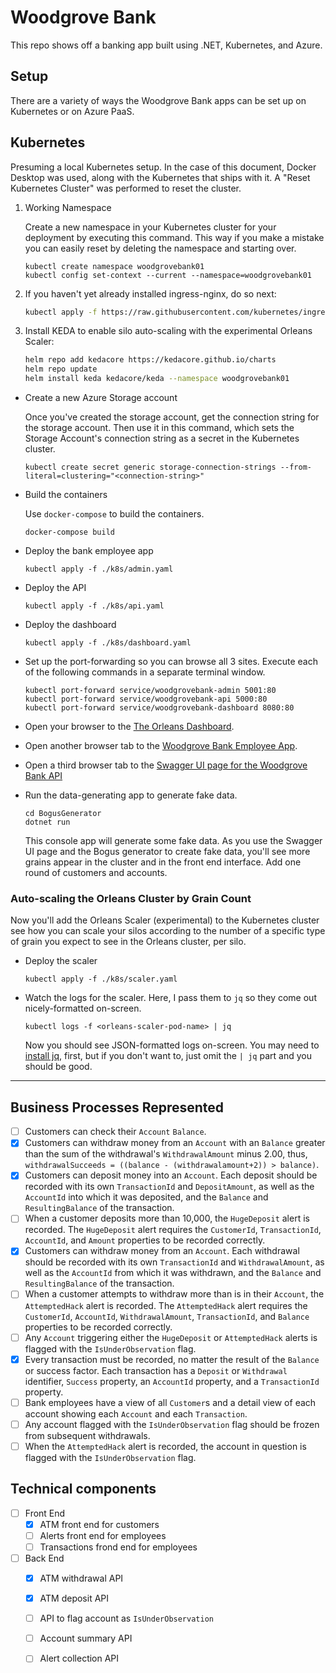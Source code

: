 # Woodgrove Bank

This repo shows off a banking app built using .NET, Kubernetes, and Azure. 

## Setup

There are a variety of ways the Woodgrove Bank apps can be set up on Kubernetes or on Azure PaaS.

## Kubernetes

Presuming a local Kubernetes setup. In the case of this document, Docker Desktop was used, along with the Kubernetes that ships with it. A "Reset Kubernetes Cluster" was performed to reset the cluster.

1. Working Namespace

    Create a new namespace in your Kubernetes cluster for your deployment by executing this command. This way if you make a mistake you can easily reset by deleting the namespace and starting over.

    ```
    kubectl create namespace woodgrovebank01
    kubectl config set-context --current --namespace=woodgrovebank01 
    ```

2. If you haven't yet already installed ingress-nginx, do so next:

    ```bash
    kubectl apply -f https://raw.githubusercontent.com/kubernetes/ingress-nginx/controller-v1.1.1/deploy/static/provider/baremetal/deploy.yaml
    ```

3. Install KEDA to enable silo auto-scaling with the experimental Orleans Scaler:

    ```bash
    helm repo add kedacore https://kedacore.github.io/charts
    helm repo update
    helm install keda kedacore/keda --namespace woodgrovebank01
    ```

- Create a new Azure Storage account

  Once you've created the storage account, get the connection string for the storage account. Then use it in this command, which sets the Storage Account's connection string as a secret in the Kubernetes cluster. 

  ```
  kubectl create secret generic storage-connection-strings --from-literal=clustering="<connection-string>"
  ```

- Build the containers

  Use `docker-compose` to build the containers. 

  ```
  docker-compose build
  ```

- Deploy the bank employee app

  ```
  kubectl apply -f ./k8s/admin.yaml
  ```

- Deploy the API

  ```
  kubectl apply -f ./k8s/api.yaml
  ```

- Deploy the dashboard

  ```
  kubectl apply -f ./k8s/dashboard.yaml
  ```

- Set up the port-forwarding so you can browse all 3 sites. Execute each of the following commands in a separate terminal window.

  ```
  kubectl port-forward service/woodgrovebank-admin 5001:80
  kubectl port-forward service/woodgrovebank-api 5000:80
  kubectl port-forward service/woodgrovebank-dashboard 8080:80
  ```

- Open your browser to the [The Orleans Dashboard](http://localhost:8080). 
- Open another browser tab to the [Woodgrove Bank Employee App](http://localhost:5001/customers).
- Open a third browser tab to the [Swagger UI page for the Woodgrove Bank API](http://localhost:5000/swagger)

- Run the data-generating app to generate fake data. 

  ```
  cd BogusGenerator
  dotnet run
  ```
  
  This console app will generate some fake data. As you use the Swagger UI page and the Bogus generator to create fake data, you'll see more grains appear in the cluster and in the front end interface. Add one round of customers and accounts. 
  
### Auto-scaling the Orleans Cluster by Grain Count

Now you'll add the Orleans Scaler (experimental) to the Kubernetes cluster see how you can scale your silos according to the number of a specific type of grain you expect to see in the Orleans cluster, per silo.

- Deploy the scaler

  ```
  kubectl apply -f ./k8s/scaler.yaml
  ```

- Watch the logs for the scaler. Here, I pass them to `jq` so they come out nicely-formatted on-screen.

  ```
  kubectl logs -f <orleans-scaler-pod-name> | jq
  ```

  Now you should see JSON-formatted logs on-screen. You may need to [install jq](https://stedolan.github.io/jq/), first, but if you don't want to, just omit the `| jq` part and you should be good.

---

## Business Processes Represented

- [ ] Customers can check their `Account` `Balance`.
- [x] Customers can withdraw money from an `Account` with an `Balance` greater than the sum of the withdrawal's `WithdrawalAmount` minus 2.00, thus, `withdrawalSucceeds = ((balance - (withdrawalamount+2)) > balance)`.
- [x] Customers can deposit money into an `Account`. Each deposit should be recorded with its own `TransactionId` and `DepositAmount`, as well as the `AccountId` into which it was deposited, and the `Balance` and `ResultingBalance` of the transaction.
- [ ] When a customer deposits more than 10,000, the `HugeDeposit` alert is recorded. The `HugeDeposit` alert requires the `CustomerId`, `TransactionId`, `AccountId`, and `Amount` properties to be recorded correctly.
- [x] Customers can withdraw money from an `Account`. Each withdrawal should be recorded with its own `TransactionId` and `WithdrawalAmount`, as well as the `AccountId` from which it was withdrawn, and the `Balance` and `ResultingBalance` of the transaction.
- [ ] When a customer attempts to withdraw more than is in their `Account`, the `AttemptedHack` alert is recorded. The `AttemptedHack` alert requires the `CustomerId`, `AccountId`, `WithdrawalAmount`, `TransactionId`, and `Balance` properties to be recorded correctly.
- [ ] Any `Account` triggering either the `HugeDeposit` or `AttemptedHack` alerts is flagged with the `IsUnderObservation` flag. 
- [x] Every transaction must be recorded, no matter the result of the `Balance` or success factor. Each transaction has a `Deposit` or `Withdrawal` identifier, `Success` property, an `AccountId` property, and a `TransactionId` property. 
- [ ] Bank employees have a view of all `Customer`s and a detail view of each account showing each `Account` and each `Transaction`. 
- [ ] Any account flagged with the `IsUnderObservation` flag should be frozen from subsequent withdrawals.
- [ ] When the `AttemptedHack` alert is recorded, the account in question is flagged with the `IsUnderObservation` flag.

## Technical components

- [ ] Front End
  - [x] ATM front end for customers
  - [ ] Alerts front end for employees
  - [ ] Transactions frond end for employees
- [ ] Back End
  - [x] ATM withdrawal API
  - [x] ATM deposit API
  - [ ] API to flag account as `IsUnderObservation`
  - [ ] Account summary API
  - [ ] Alert collection API

